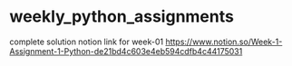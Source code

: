 # weekly_python_assignments
complete solution notion link for week-01
https://www.notion.so/Week-1-Assignment-1-Python-de21bd4c603e4eb594cdfb4c44175031
